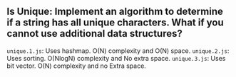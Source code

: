 ## Is Unique: Implement an algorithm to determine if a string has all unique characters. What if you cannot use additional data structures?

`unique.1.js`: Uses hashmap. O(N) complexity and O(N) space.
`unique.2.js`: Uses sorting. O(NlogN) complexity and No extra space.
`unique.3.js`: Uses bit vector. O(N) complexity and no Extra space.